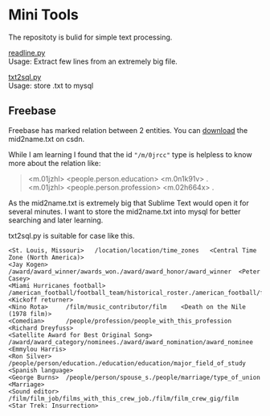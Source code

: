 # Mini Tools

The repositoty is bulid for simple text processing.

[readline.py](https://github.com/zecoo/mini_tools/blob/master/readline.py)   
Usage: Extract few lines from an extremely big file.

[txt2sql.py](https://github.com/zecoo/mini_tools/blob/master/txt2sql.py)  
Usage: store .txt to mysql

## Freebase

Freebase has marked relation between 2 entities.
You can [download](https://download.csdn.net/download/guotong1988/9865898) the mid2name.txt on csdn.

While I am learning I found that the id `"/m/0jrcc"` type is helpless to know more about the relation like:  

> <m.01jzhl>  <people.person.education>   <m.0n1k91v> .  
> <m.01jzhl>  <people.person.profession>  <m.02h664x> .  

As the mid2name.txt is extremely big that Sublime Text would open it for several minutes. I want to store the mid2name.txt into mysql for better searching and later learning.

txt2sql.py is suitable for case like this.

```
<St. Louis, Missouri>   /location/location/time_zones   <Central Time Zone (North America)>
<Jay Kogen>     /award/award_winner/awards_won./award/award_honor/award_winner  <Peter Casey>
<Miami Hurricanes football>     /american_football/football_team/historical_roster./american_football/football_historical_roster_position/position_s    <Kickoff returner>
<Nino Rota>     /film/music_contributor/film    <Death on the Nile (1978 film)>
<Comedian>      /people/profession/people_with_this_profession  <Richard Dreyfuss>
<Satellite Award for Best Original Song>        /award/award_category/nominees./award/award_nomination/award_nominee
<Emmylou Harris>
<Ron Silver>    /people/person/education./education/education/major_field_of_study      <Spanish language>
<George Burns>  /people/person/spouse_s./people/marriage/type_of_union  <Marriage>
<Sound editor>  /film/film_job/films_with_this_crew_job./film/film_crew_gig/film        <Star Trek: Insurrection>
```
